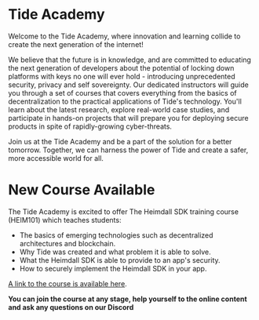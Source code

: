 # Tide Academy
Welcome to the Tide Academy, where innovation and learning collide to create the next generation of the internet!

We believe that the future is in knowledge, and are committed to educating the next generation of developers about the potential of locking down platforms with keys no one will ever hold - introducing unprecedented security, privacy and self sovereignty. Our dedicated instructors will guide you through a set of courses that covers everything from the basics of decentralization to the practical applications of Tide's technology. You'll learn about the latest research, explore real-world case studies, and participate in hands-on projects that will prepare you for deploying secure products in spite of rapidly-growing cyber-threats.

Join us at the Tide Academy and be a part of the solution for a better tomorrow. Together, we can harness the power of Tide and create a safer, more accessible world for all.

# New Course Available
The Tide Academy is excited to offer The Heimdall SDK training course (HEIM101) which teaches students:
- The basics of emerging technologies such as decentralized architectures and blockchain.
- Why Tide was created and what problem it is able to solve.
- What the Heimdall SDK is able to provide to an app's security.
- How to securely implement the Heimdall SDK in your app.

[A link to the course is available here](https://github.com/tide-foundation/TideAcademy/tree/main/HEIM101).

**You can join the course at any stage, help yourself to the online content and ask any questions on our Discord**
